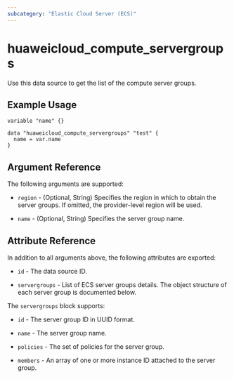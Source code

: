 ```yaml
---
subcategory: "Elastic Cloud Server (ECS)"
---
```


# huaweicloud_compute_servergroups

Use this data source to get the list of the compute server groups.

## Example Usage

```hcl
variable "name" {}

data "huaweicloud_compute_servergroups" "test" {
  name = var.name
}
```

## Argument Reference

The following arguments are supported:

* `region` - (Optional, String) Specifies the region in which to obtain the server groups.
  If omitted, the provider-level region will be used.

* `name` - (Optional, String) Specifies the server group name.

## Attribute Reference

In addition to all arguments above, the following attributes are exported:

* `id` - The data source ID.

* `servergroups` - List of ECS server groups details. The object structure of each server group is documented below.

The `servergroups` block supports:

* `id` - The server group ID in UUID format.

* `name` - The server group name.

* `policies` - The set of policies for the server group.

* `members` - An array of one or more instance ID attached to the server group.
